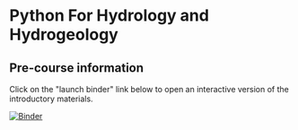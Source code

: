 # Python For Hydrology and Hydrogeology

## Pre-course information

Click on the "launch binder" link below to open an interactive version of the introductory materials.

[![Binder](https://mybinder.org/badge_logo.svg)](https://mybinder.org/v2/gh/AustralianWaterSchool/PythonForHydrologists/main?filepath=waterra_python_intro.ipynb)

